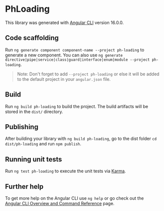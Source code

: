 # PhLoading

This library was generated with [Angular CLI](https://github.com/angular/angular-cli) version 16.0.0.

## Code scaffolding

Run `ng generate component component-name --project ph-loading` to generate a new component. You can also use `ng generate directive|pipe|service|class|guard|interface|enum|module --project ph-loading`.
> Note: Don't forget to add `--project ph-loading` or else it will be added to the default project in your `angular.json` file. 

## Build

Run `ng build ph-loading` to build the project. The build artifacts will be stored in the `dist/` directory.

## Publishing

After building your library with `ng build ph-loading`, go to the dist folder `cd dist/ph-loading` and run `npm publish`.

## Running unit tests

Run `ng test ph-loading` to execute the unit tests via [Karma](https://karma-runner.github.io).

## Further help

To get more help on the Angular CLI use `ng help` or go check out the [Angular CLI Overview and Command Reference](https://angular.io/cli) page.
